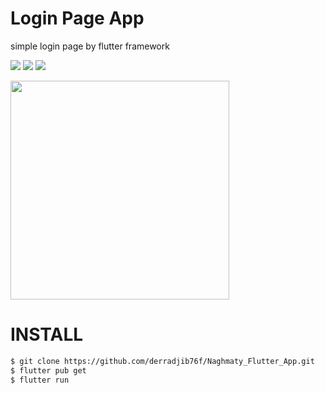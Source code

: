 # Login Page App

simple login page by flutter framework

![](https://img.shields.io/badge/APP-%20-red)
![](https://img.shields.io/badge/APP-Flutter%20%2B1-brightgreen)
![](https://img.shields.io/badge/Login-APP%20-blue)

<img width=350 src="https://i.ibb.co/hBtgx1q/Android-Emulator-Nexus-5-API-24-2-5554-4-20-2022-3-48-51-PM.png">

# INSTALL
```bash
$ git clone https://github.com/derradjib76f/Naghmaty_Flutter_App.git
$ flutter pub get
$ flutter run
```
